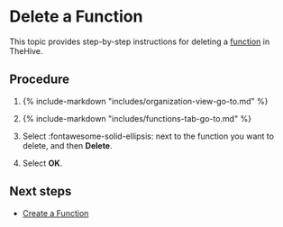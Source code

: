 # Delete a Function

<!-- md:version 5.1 --> <!-- md:permission `manageFunction/create` --> <!-- md:license Platinum -->

This topic provides step-by-step instructions for deleting a [function](about-functions.md) in TheHive.

<h2>Procedure</h2>

1. {% include-markdown "includes/organization-view-go-to.md" %}

2. {% include-markdown "includes/functions-tab-go-to.md" %}

3. Select :fontawesome-solid-ellipsis: next to the function you want to delete, and then **Delete**.

4. Select **OK**.

<h2>Next steps</h2>

* [Create a Function](create-a-function.md)